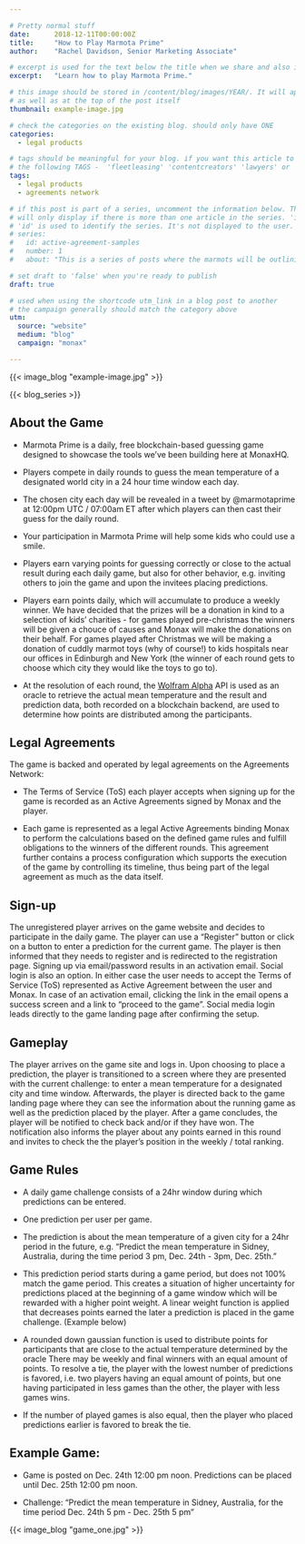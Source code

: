 ```yaml
---

# Pretty normal stuff
date:      2018-12-11T00:00:00Z
title:     "How to Play Marmota Prime"
author:    "Rachel Davidson, Senior Marketing Associate"

# excerpt is used for the text below the title when we share and also is the summary of the post on https://monax.io/blog
excerpt:   "Learn how to play Marmota Prime."

# this image should be stored in /content/blog/images/YEAR/. It will appear as a thumbnail on any listings,
# as well as at the top of the post itself
thumbnail: example-image.jpg

# check the categories on the existing blog. should only have ONE
categories:
  - legal products

# tags should be meaningful for your blog. if you want this article to show on a 'use case' page, you can use
# the following TAGS -  'fleetleasing' 'contentcreators' 'lawyers' or 'corporate'
tags:
  - legal products
  - agreements network

# if this post is part of a series, uncomment the information below. The 'article series' box
# will only display if there is more than one article in the series. 'id', 'number' and 'about' all must be present.
# 'id' is used to identify the series. It's not displayed to the user.
# series:
#   id: active-agreement-samples
#   number: 1
#   about: "This is a series of posts where the marmots will be outlining how the Monax Platform and the Agreements Network can be used in harmony to create the legal products of the future."

# set draft to 'false' when you're ready to publish
draft: true

# used when using the shortcode utm_link in a blog post to another
# the campaign generally should match the category above
utm:
  source: "website"
  medium: "blog"
  campaign: "monax"

---
```


<!-- In general the filename below should match thumbnail category above -->
{{< image_blog "example-image.jpg" >}}

<!-- if this article is part of a series, related articles will automatically appear here -->
{{< blog_series >}}

<!-- Content markdown here - first title on page is auto generated from title in frontmatter -->
## About the Game

- Marmota Prime is a daily, free blockchain-based guessing game designed to showcase the tools we’ve been building here at MonaxHQ.

- Players compete in daily rounds to guess the mean temperature of a designated world city in a 24 hour time window each day. 

- The chosen city each day will be revealed in a tweet by @marmotaprime at 12:00pm UTC / 07:00am ET after which players can then cast their guess for the daily round. 

- Your participation in Marmota Prime will help some kids who could use a smile. 


- Players earn varying points for guessing correctly or close to the actual result during each daily game, but also for other behavior, e.g. inviting others to join the game and upon the invitees placing predictions.

- Players earn points daily, which will accumulate to produce a weekly winner. We have decided that the prizes will be a donation in kind to a selection of kids’ charities - for games played pre-christmas the winners will be given a chouce of causes and Monax will make the donations on their behalf. For games played after Christmas we will be making a donation of cuddly marmot toys (why of course!) to kids hospitals near our offices in Edinburgh and New York (the winner of each round gets to choose which city they would like the toys to go to). 

- At the resolution of each round, the [Wolfram Alpha](https://www.wolframalpha.com) API is used as an oracle to  retrieve the actual mean temperature and the result and prediction data, both recorded on a blockchain backend, are used to determine how points are distributed among the participants.

## Legal Agreements

The game is backed and operated by legal agreements on the Agreements Network:

- The Terms of Service (ToS) each player accepts when signing up for the game is recorded as an Active Agreements signed by Monax and the player.
 
- Each game is represented as a legal Active Agreements binding Monax to perform the calculations based on the defined game rules and fulfill obligations to the winners of the different rounds. This agreement further contains a process configuration which supports the execution of the game by controlling its timeline, thus being part of the legal agreement as much as the data itself.

## Sign-up

The unregistered player arrives on the game website and decides to participate in the daily game. The player can use a “Register” button or click on a button to enter a prediction for the current game. The player is then informed that they needs to register and is redirected to the registration page. Signing up via email/password results in an activation email. Social login is also an option. In either case the user needs to accept the Terms of Service (ToS) represented as Active Agreement between the user and Monax. In case of an activation email, clicking the link in the email opens a success screen and a link to “proceed to the game”. Social media login leads directly to the game landing page after confirming the setup.

## Gameplay

The player arrives on the game site and logs in. Upon choosing to place a prediction, the player is transitioned to a screen where they are presented with the current challenge: to enter a mean temperature for a designated city and time window. Afterwards, the player is directed back to the game landing page where they can see the information about the running game as well as the prediction placed by the player.
After a game concludes, the player will be notified to check back and/or if they have won. The notification also informs the player about any points earned in this round and invites to check the the player’s position in the weekly / total ranking.


## Game Rules

- A daily game challenge consists of a 24hr window during which predictions can be entered.

- One prediction per user per game.

- The prediction is about the mean temperature of a given city for a 24hr period in the future, e.g. “Predict the mean temperature in Sidney, Australia, during the time period 3 pm, Dec. 24th - 3pm, Dec. 25th.”

- This prediction period starts during a game period, but does not 100% match the game period. This creates a situation of higher uncertainty for predictions placed at the beginning of a game window which will be rewarded with a higher point weight. A linear weight function is applied that decreases points earned the later a prediction is placed in the game challenge. (Example below)

- A rounded down gaussian function is used to distribute points for participants that are close to the actual temperature determined by the oracle
There may be weekly and final winners with an equal amount of points. To resolve a tie, the player with the lowest number of predictions is favored, i.e. two players having an equal amount of points, but one having participated in less games than the other, the player with less games wins.

- If the number of played games is also equal, then the player who placed predictions earlier is favored to break the tie.

## Example Game:

- Game is posted on Dec. 24th 12:00 pm noon. Predictions can be placed until Dec. 25th 12:00 pm noon.

- Challenge: “Predict the mean temperature in Sidney, Australia, for the time period Dec. 24th 5 pm - Dec. 25th 5 pm”
 
{{< image_blog "game_one.jpg" >}}


